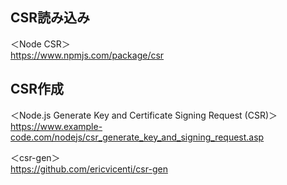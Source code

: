 ## CSR読み込み
＜Node CSR＞  
https://www.npmjs.com/package/csr


## CSR作成
＜Node.js Generate Key and Certificate Signing Request (CSR)＞  
https://www.example-code.com/nodejs/csr_generate_key_and_signing_request.asp

＜csr-gen＞   
https://github.com/ericvicenti/csr-gen

